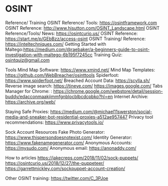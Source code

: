 # OSINT


Reference/ Training
OSINT Reference/ Tools: https://osintframework.com
OSINT Reference: http://www.hisutton.com/OSINT_Landscape.html
OSINT Reference/Tools/ News: https://osintcurio.us/
OSINT Reference: https://start.me/p/GEbBzz/access-osint
OSINT Training/ Reference: https://inteltechniques.com/
Getting Started with Maltego:https://medium.com/@raebaker/a-beginners-guide-to-osint-investigation-with-maltego-6b195f7245cc
Training Quiz: osintquiz@gmail.com


Tools
Mind Map Software: https://www.xmind.net/
Mind Map Templates: https://github.com/WebBreacher/osinttools
Spiderfoot: https://www.spiderfoot.net/
Breached Account Data: https://scylla.sh/
Reverse image search:
https://tineye.com/
https://images.google.com/
Tabs Manager for Chrome: : https://chrome.google.com/webstore/detail/session-buddy/edacconmaakjimmfgnblocblbcdcpbko?hl=en
Internet Archive: https://archive.org/web/


Staying Safe
Proxies: https://medium.com/@michael11swerston/social-media-and-sneaker-bot-residential-proxies-a512ae957447
Privacy tool recommendations: https://www.privacytools.io/


Sock Account Resources
Fake Photo Generator: https://www.thispersondoesnotexist.com/
Identity Generator: https://www.fakenamegenerator.com/
Anonymous Accounts: https://mysudo.com/
Anonymous email: https://anonaddy.com/


How to articles
https://jakecreps.com/2018/11/02/sock-puppets/
https://osintcurio.us/2018/12/27/the-puppeteer/
https://garrettmickley.com/sockpuppet-account-creation/


Other
OSINT training: https://twitter.com/C_3PJoe
